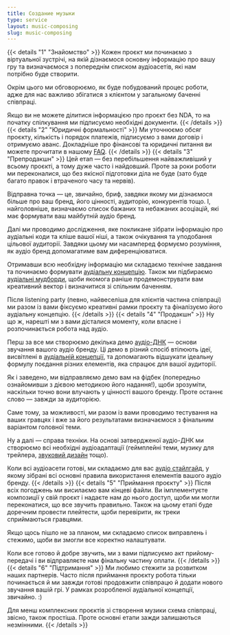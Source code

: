 ```yaml
---
title: Создание музыки
type: service
layout: music-composing
slug: music-composing
---
```


{{< details "1" "Знайомство" >}}
Кожен проєкт ми починаємо з віртуальної зустрічі, на якій дізнаємося основну інформацію про вашу гру та визначаємося з попереднім списком аудіоасетів, які нам потрібно буде створити.

Окрім цього ми обговорюємо, як буде побудований процес роботи, адже для нас важливо збігатися з клієнтом у загальному баченні співпраці.

Якщо ви не можете ділитися інформацією про проєкт без NDA, то на початку спілкування ми підписуємо необхідні документи.
{{< /details >}}
{{< details "2" "Юридичні формальності" >}}
Ми уточнюємо обсяг проєкту, кількість і порядок платежів, підписуємо з вами договір і отримуємо аванс. Докладніше про фінансові та юридичні питання ви можете прочитати в нашому [FAQ](faq).
{{< /details >}}
{{< details "3" "Препродакшн" >}}
Цей етап — без перебільшення найважливіший у всьому проєкті, а тому дуже часто і найдовший. Проте за роки роботи ми переконалися, що без якісної підготовки діла не буде (зато буде багато правок і втраченого часу та нервів).

Відправна точка — це, звичайно, бриф, завдяки якому ми дізнаємося більше про ваш бренд, його цінності, аудиторію, конкурентів тощо. І, найголовніше, визначаємо список бажаних та небажаних асоціацій, які має формувати ваш майбутній аудіо бренд.

Далі ми проводимо дослідження, яке покликане зібрати інформацію про аудіальні коди та кліше вашої ніші, а також очікування та уподобання цільової аудиторії. Завдяки цьому ми насамперед формуємо розуміння, як аудіо бренд допомагатиме вам диференціюватися.

Отримавши всю необхідну інформацію ми складаємо технічне завдання та починаємо формувати [аудіальну концепцію](faq#audio-concept). Також ми підбираємо [аудіальні мудборди](faq#audio-mood-board), щоби якомога раніше продемонструвати вам креативний вектор і визначитися зі спільним баченням.

Після listening party (певно, найвеселіша для клієнтів частина співпраці) ми разом із вами фіксуємо креативні рамки проєкту та фіналізуємо його аудіальну концепцію.
{{< /details >}}
{{< details "4" "Продакшн" >}}
Ну що ж, нарешті ми з вами дісталися моменту, коли власне і розпочинається робота над аудіо.

Перш за все ми створюємо декілька демо [аудіо-ДНК](faq#audio-dna) — основи звучання вашого аудіо бренду. Ці демо в різний спосіб втілюють ідеї, висвітлені в [аудіальній концепції](faq#audio-concept), та допомагають відшукати ідеальну формулу поєдання різних елементів, яка спрацює для вашої аудиторії.

Як і заведено, ми відправляємо демо вам на фідбек (попередньо ознайомивши з дієвою методикою його надання!), щоби зрозуміти, наскільки точно вони влучають у цінності вашого бренду. Проте останнє слово — завжди за аудиторією.

Саме тому, за можливості, ми разом із вами проводимо тестування на ваших гравцях і вже за його результатами визначаємося з фінальним варіантом головної теми.

Ну а далі — справа техніки. На основі затвердженої аудіо-ДНК ми створюємо всі необхідні аудіоадаптації (геймплейні теми, музику для трейлера, [звуковий дизайн](sound-design) тощо).

Коли всі аудіоасети готові, ми складаємо для вас [аудіо стайлгайд](faq#audio-style-guide), у якому зібрані всі основні правила використання елементів вашого аудіо бренду. 
{{< /details >}}
{{< details "5" "Приймання проєкту" >}}
Після всіх погоджень ми висилаємо вам кінцеві файли. Ви імплементуєте композиції у свій проєкт і надаєте нам до нього доступ, щоби ми могли переконатися, що все звучить правильно. Також на цьому етапі буде доречним провести плейтести, щоби перевірити, як треки сприймаються гравцями.

Якщо щось пішло не за планом, ми складаємо список виправлень і стежимо, щоби ви змогли все коректно налаштувати.

Коли все готово й добре звучить, ми з вами підписуємо акт прийому-передачі і ви відправляєте нам фінальну частину оплати.
{{< /details >}}
{{< details "6" "Підтримання" >}}
Ми любимо стежити за розвитком наших партнерів. Часто після приймання проєкту робота тільки починається й ми завжди готові продовжити співпрацю й додати нового звучання вашій грі. У рамках розробленої аудіальної концепції, звичайно. :)

Для менш комплексних проєктів зі створення музики схема співпраці, звісно, також простіша. Проте основні етапи зажди залишаються незмінними.
{{< /details >}}